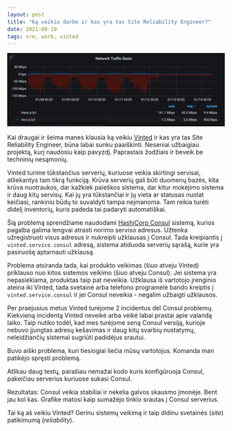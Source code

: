 ```yaml
---
layout: post
title: "Ką veikiu darbe ir kas yra tas Site Reliability Engineer?"
date: 2021-08-10
tags: sre, work, vinted
---
```


![Tinklo srautas į Consul serverius](/images/2021/consul-traffic.jpg)

Kai draugai ir šeima manes klausia ką veikiu [Vinted](https://www.vinted.com) ir kas yra tas Site Reliability Engineer, būna labai sunku paaiškinti.
Neseniai užbaigiau projektą, kurį naudosiu kaip pavyzdį. Paprastais žodžiais ir beveik be techninių nesąmonių.

Vinted turime tūkstančius serverių, kuriuose veikia skirtingi servisai, atliekantys tam tikrą funkciją.
Krūva serverių gali būti duomenų bazės, kita krūva nuotraukos, dar kažkiek paieškos sistema, dar kitur mokėjimo sistema ir daug kitų servisų.
Kai jų yra tūkstančiai ir jų vieta ar statusas nuolat keičiasi, rankiniu būdų to suvaldyti tampa neįmanoma.
Tam reikia turėti didelį inventorių, kuris padeda tai padaryti automatiškai.

Šią problemą sprendžiame naudodami [HashiCorp Consul](https://www.consul.io/) sistemą, kurios pagalba galima lengvai atrasti norimo serviso adresus.
Užtenka užregistruoti visus adresus ir nukreipti užklausas į Consul. Tada kreipiantis į `vinted.service.consul` adresą, sistema atiduoda serverių sąrašą, kurie yra pasiruošę aptarnauti užklausą.

Problema atsiranda tada, kai produkto veikimas (šiuo atveju Vinted) priklauso nuo kitos sistemos veikimo (šiuo atveju Consul).
Jei sistema yra nepasiekiama, produktas taip pat neveikia.
Užklausa iš vartotojo įrenginio ateina iki Vinted, tada svetainė arba telefono programėlė bando kreiptis į `vinted.service.consul` ir jei Consul neveikia - negalim užbaigti užklausos.

Per praėjusius metus Vinted turėjome 2 incidentus dėl Consul problemų. Kiekvieną incidentą Vinted neveikė arba veikė labai prastai apie valandą laiko.
Taip nutiko todėl, kad mes turėjome seną Consul versiją, kurioje nebuvo įjungtas adresų kešavimas ir daug kitų svarbių nustatymų, neleidžiančių sistemai sugriūti padidėjus srautui.

Buvo aiški problema, kuri tiesiogiai liečia mūsų vartotojus. Komanda man patikėjo spręsti problemą.

Atlikau daug testų, parašiau nemažai kodo kuris konfigūruoja Consul, pakeičiau serverius kuriuose sukasi Consul.

Rezultatas: Consul veikia stabiliai ir nekelia galvos skausmo įmonėje. Bent jau kol kas. Grafike matosi kaip sumažėjo tinklo srautas į Consul serverius.

Tai ką aš veikiu Vinted? Gerinu sistemų veikimą ir taip didinu svetainės (*site*) patikimumą (*reliability*).
